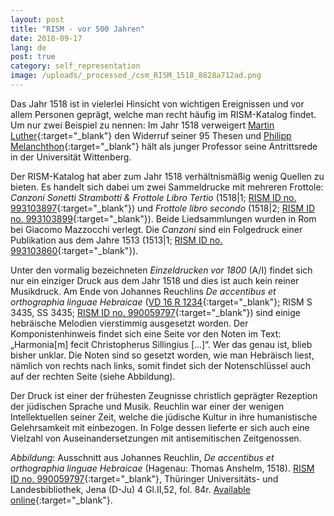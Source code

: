 ```yaml
---
layout: post
title: "RISM - vor 500 Jahren"
date: 2018-09-17
lang: de
post: true
category: self_representation
image: /uploads/_processed_/csm_RISM_1518_8828a712ad.png
---
```



Das Jahr 1518 ist in vielerlei Hinsicht von wichtigen Ereignissen und vor allem Personen geprägt, welche man recht häufig im RISM-Katalog findet. Um nur zwei Beispiel zu nennen: Im Jahr 1518 verweigert [Martin Luther](https://opac.rism.info/metaopac/perma.do?v=rism&q=-1%3d%22pe133052%22){:target="_blank"} den Widerruf seiner 95 Thesen und [Philipp Melanchthon](https://opac.rism.info/metaopac/perma.do;jsessionid=59FA319710E68840147C5C2B55ED055E.touch02?v=rism&q=-1%3d%22pe87925%22){:target="_blank"} hält als junger Professor seine Antrittsrede in der Universität Wittenberg.

Der RISM-Katalog hat aber zum Jahr 1518 verhältnismäßig wenig Quellen zu bieten. Es handelt sich dabei um zwei Sammeldrucke mit mehreren Frottole: _Canzoni Sonetti Strambotti & Frottole Libro Tertio_ (1518|1; [RISM ID no. 993103897](https://opac.rism.info/search?id=00000993103897&View=rism){:target="_blank"}) und _Frottole libro secondo_ (1518|2; [RISM ID no. 993103899](https://opac.rism.info/search?id=00000993103899&View=rism){:target="_blank"}). Beide Liedsammlungen wurden in Rom bei Giacomo Mazzocchi verlegt. Die _Canzoni_ sind ein Folgedruck einer Publikation aus dem Jahre 1513 (1513|1; [RISM ID no. 993103860](https://opac.rism.info/search?id=00000993103860&View=rism){:target="_blank"}).

Unter den vormalig bezeichneten _Einzeldrucken vor 1800_ (A/I) findet sich nur ein einziger Druck aus dem Jahr 1518 und dies ist auch kein reiner Musikdruck. Am Ende von Johannes Reuchlins _De accentibus et orthographia linguae Hebraicae_ ([VD 16 R 1234](http://gateway-bayern.de/VD16+R+1234){:target="_blank"}; RISM S 3435, SS 3435; [RISM ID no. 990059797](https://opac.rism.info/search?id=00000990059797&View=rism){:target="_blank"}) sind einige hebräische Melodien vierstimmig ausgesetzt worden. Der Komponistenhinweis findet sich eine Seite vor den Noten im Text: „Harmonia[m] fecit Christopherus Sillingius […]“. Wer das genau ist, blieb bisher unklar. Die Noten sind so gesetzt worden, wie man Hebräisch liest, nämlich von rechts nach links, somit findet sich der Notenschlüssel auch auf der rechten Seite (siehe Abbildung).

Der Druck ist einer der frühesten Zeugnisse christlich geprägter Rezeption der jüdischen Sprache und Musik. Reuchlin war einer der wenigen Intellektuellen seiner Zeit, welche die jüdische Kultur in ihre humanistische Gelehrsamkeit mit einbezogen. In Folge dessen lieferte er sich auch eine Vielzahl von Auseinandersetzungen mit antisemitischen Zeitgenossen.

_Abbildung_: Ausschnitt aus Johannes Reuchlin, _De accentibus et orthographia linguae Hebraicae_ (Hagenau: Thomas Anshelm, 1518). [RISM ID no. 990059797](https://opac.rism.info/search?id=00000990059797&View=rism){:target="_blank"}, Thüringer Universitäts- und Landesbibliothek, Jena (D-Ju) 4 Gl.II,52, fol. 84r. [Available online](http://nbn-resolving.de/urn/resolver.pl?urn=urn:nbn:de:urmel-368e133e-4324-4a26-b959-19595fa56b750){:target="_blank"}.



<script type="text/javascript">var switchTo5x=true;</script><script type="text/javascript" src="http://w.sharethis.com/button/buttons.js"></script><script type="text/javascript">stLight.options({publisher: "9b601438-1ce1-49d8-bfd7-9cff5df54c17", doNotHash: false, doNotCopy: false, hashAddressBar: false});</script>